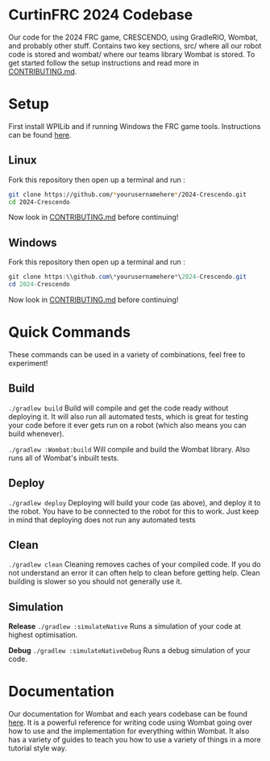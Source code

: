 CurtinFRC 2024 Codebase
===
Our code for the 2024 FRC game, CRESCENDO, using GradleRIO, Wombat, and probably other stuff. Contains two key sections, src/ where all our robot code is stored and wombat/ where our teams library Wombat is stored. To get started follow the setup instructions and read more in [CONTRIBUTING.md](./CONTRIBUTING.md).

Setup
===

First install WPILib and if running Windows the FRC game tools. Instructions can be found [here](https://docs.wpilib.org/en/stable/docs/zero-to-robot/step-2/index.html).

Linux
---
Fork this repository then open up a terminal and run :
```bash
git clone https://github.com/*yourusernamehere*/2024-Crescendo.git
cd 2024-Crescendo
```
Now look in [CONTRIBUTING.md](./CONTRIBUTING.md) before continuing!

Windows
---
Fork this repository then open up a terminal and run :
```powershell
git clone https:\\github.com\*yourusernamehere*\2024-Crescendo.git
cd 2024-Crescendo
```
Now look in [CONTRIBUTING.md](./CONTRIBUTING.md) before continuing!

Quick Commands
===
These commands can be used in a variety of combinations, feel free to experiment!

Build
---
`./gradlew build`
Build will compile and get the code ready without deploying it. It will also run all automated tests, which is great for testing your code before it ever gets run on a robot (which also means you can build whenever).

`./gradlew :Wombat:build`
Will compile and build the Wombat library. Also runs all of Wombat's inbuilt tests.

Deploy
---
`./gradlew deploy`
Deploying will build your code (as above), and deploy it to the robot. You have to be connected to the robot for this to work. Just keep in mind that deploying does not run any automated tests

Clean
---
`./gradlew clean`
Cleaning removes caches of your compiled code. If you do not understand an error it can often help to clean before getting help. Clean building is slower so you should not generally use it.

Simulation
----------
**Release**
`./gradlew :simulateNative`
Runs a simulation of your code at highest optimisation.

**Debug**
`./gradlew :simulateNativeDebug`
Runs a debug simulation of your code.

Documentation
=============
Our documentation for Wombat and each years codebase can be found [here](https://4788-docs.vercel.app/). It is a powerful reference for writing code using Wombat going over how to use and the implementation for everything within Wombat. It also has a variety of guides to teach you how to use a variety of things in a more tutorial style way.
